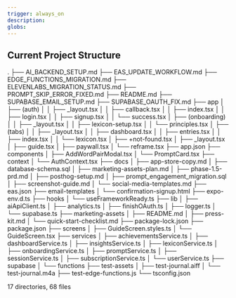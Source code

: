 ```yaml
---
trigger: always_on
description: 
globs: 
---
```

## Current Project Structure

.
├── AI_BACKEND_SETUP.md
├── EAS_UPDATE_WORKFLOW.md
├── EDGE_FUNCTIONS_MIGRATION.md
├── ELEVENLABS_MIGRATION_STATUS.md
├── PROMPT_SKIP_ERROR_FIXED.md
├── README.md
├── SUPABASE_EMAIL_SETUP.md
├── SUPABASE_OAUTH_FIX.md
├── app
│   ├── (auth)
│   │   ├── _layout.tsx
│   │   ├── callback.tsx
│   │   ├── index.tsx
│   │   ├── login.tsx
│   │   ├── signup.tsx
│   │   └── success.tsx
│   ├── (onboarding)
│   │   ├── _layout.tsx
│   │   ├── lexicon-setup.tsx
│   │   └── principles.tsx
│   ├── (tabs)
│   │   ├── _layout.tsx
│   │   ├── dashboard.tsx
│   │   ├── entries.tsx
│   │   ├── index.tsx
│   │   └── lexicon.tsx
│   ├── +not-found.tsx
│   ├── _layout.tsx
│   ├── guide.tsx
│   ├── paywall.tsx
│   └── reframe.tsx
├── app.json
├── components
│   ├── AddWordPairModal.tsx
│   └── PromptCard.tsx
├── context
│   └── AuthContext.tsx
├── docs
│   ├── app-store-copy.md
│   ├── database-schema.sql
│   ├── marketing-assets-plan.md
│   ├── phase-1.5-prd.md
│   ├── posthog-setup.md
│   ├── prompt_engagement_migration.sql
│   ├── screenshot-guide.md
│   └── social-media-templates.md
├── eas.json
├── email-templates
│   └── confirmation-signup.html
├── expo-env.d.ts
├── hooks
│   └── useFrameworkReady.ts
├── lib
│   ├── aiApiClient.ts
│   ├── analytics.ts
│   ├── finishOAuth.ts
│   ├── logger.ts
│   └── supabase.ts
├── marketing-assets
│   ├── README.md
│   ├── press-kit.md
│   └── quick-start-checklist.md
├── package-lock.json
├── package.json
├── screens
│   ├── GuideScreen.styles.ts
│   └── GuideScreen.tsx
├── services
│   ├── achievementsService.ts
│   ├── dashboardService.ts
│   ├── insightsService.ts
│   ├── lexiconService.ts
│   ├── onboardingService.ts
│   ├── promptService.ts
│   ├── sessionService.ts
│   ├── subscriptionService.ts
│   └── userService.ts
├── supabase
│   └── functions
├── test-assets
│   ├── test-journal.aiff
│   └── test-journal.m4a
├── test-edge-functions.js
└── tsconfig.json

17 directories, 68 files